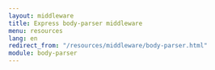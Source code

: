 ```yaml
---
layout: middleware
title: Express body-parser middleware
menu: resources
lang: en
redirect_from: "/resources/middleware/body-parser.html"
module: body-parser
---
```

